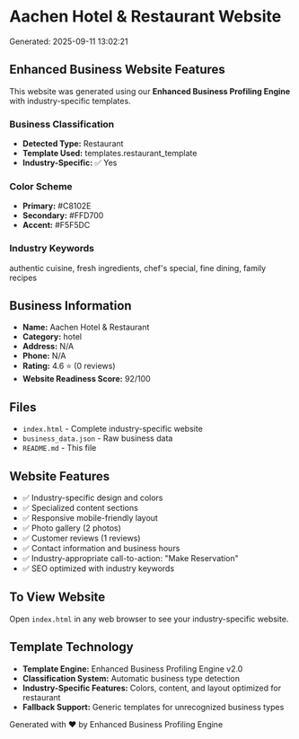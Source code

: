 # Aachen Hotel & Restaurant Website

Generated: 2025-09-11 13:02:21

## Enhanced Business Website Features

This website was generated using our **Enhanced Business Profiling Engine** with industry-specific templates.

### Business Classification
- **Detected Type:** Restaurant
- **Template Used:** templates.restaurant_template
- **Industry-Specific:** ✅ Yes

### Color Scheme
- **Primary:** #C8102E
- **Secondary:** #FFD700
- **Accent:** #F5F5DC

### Industry Keywords
authentic cuisine, fresh ingredients, chef's special, fine dining, family recipes

## Business Information
- **Name:** Aachen Hotel & Restaurant
- **Category:** hotel
- **Address:** N/A
- **Phone:** N/A
- **Rating:** 4.6 ⭐ (0 reviews)
- **Website Readiness Score:** 92/100

## Files
- `index.html` - Complete industry-specific website
- `business_data.json` - Raw business data
- `README.md` - This file

## Website Features
- ✅ Industry-specific design and colors
- ✅ Specialized content sections
- ✅ Responsive mobile-friendly layout
- ✅ Photo gallery (2 photos)
- ✅ Customer reviews (1 reviews)
- ✅ Contact information and business hours
- ✅ Industry-appropriate call-to-action: "Make Reservation"
- ✅ SEO optimized with industry keywords

## To View Website
Open `index.html` in any web browser to see your industry-specific website.

## Template Technology
- **Template Engine:** Enhanced Business Profiling Engine v2.0
- **Classification System:** Automatic business type detection
- **Industry-Specific Features:** Colors, content, and layout optimized for restaurant
- **Fallback Support:** Generic templates for unrecognized business types

Generated with ❤️ by Enhanced Business Profiling Engine
